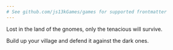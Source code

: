 ```yaml
---
# See github.com/js13kGames/games for supported frontmatter
---
```

Lost in the land of the gnomes, only the tenacious will survive.

Build up your village and defend it against the dark ones.